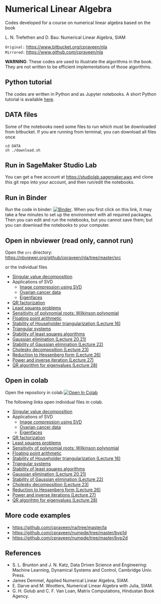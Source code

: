 # Numerical Linear Algebra

Codes developed for a course on numerical linear algebra based on the book 

L. N. Trefethen and D. Bau: Numerical Linear Algebra, SIAM

`Original:` https://www.bitbucket.org/cpraveen/nla <br/>
`Mirrored:` https://www.github.com/cpraveen/nla

**WARNING**: These codes are used to illustrate the algorithms in the book. They are not written to be efficient implementations of those algorithms.

## Python tutorial

The codes are written in Python and as Jupyter notebooks. A short Python tutorial is available [here](http://www.github.com/cpraveen/python).

## DATA files

Some of the notebooks need some files to run which must be downloaded from bitbucket. If you are running from terminal, you can download all files once

```
cd DATA
sh ./download.sh
```

## Run in SageMaker Studio Lab

You can get a free account at https://studiolab.sagemaker.aws and clone this git repo into your account, and then run/edit the notebooks.

## Run in Binder

Run the code in binder: [![Binder](https://mybinder.org/badge_logo.svg)](https://mybinder.org/v2/gh/cpraveen/nla/HEAD). When you first click on this link, it may take a few minutes to set up the environment with all required packages. Then you can edit and run the notebooks, but you cannot save them; but you can download the notebooks to your computer.

## Open in nbviewer (read only, cannot run)

Open the `src` directory: https://nbviewer.org/github/cpraveen/nla/tree/master/src

or the individual files

* [Singular value decomposition](https://nbviewer.org/github/cpraveen/nla/blob/master/src/svd.ipynb)
* Applications of SVD
  * [Image compression using SVD](https://nbviewer.org/github/cpraveen/nla/blob/master/src/dog.ipynb)
  * [Ovarian cancer data](https://nbviewer.org/github/cpraveen/nla/blob/master/src/ovarian_cancer.ipynb)
  * [Eigenfaces](https://nbviewer.org/github/cpraveen/nla/blob/master/src/eigenfaces.ipynb)
* [QR factorization](https://nbviewer.org/github/cpraveen/nla/blob/master/src/qr.ipynb)
* [Least squares problems](https://nbviewer.org/github/cpraveen/nla/blob/master/src/least_squares.ipynb)
* [Sensitivity of polynomial roots: Wilkinson polynomial](https://nbviewer.org/github/cpraveen/nla/blob/master/src/wilkinson_poly.ipynb)
* [Floating point arithmetic](https://nbviewer.org/github/cpraveen/nla/blob/master/src/floating_point.ipynb)
* [Stability of Householder triangularization (Lecture 16)](https://nbviewer.org/github/cpraveen/nla/blob/master/src/house_stability.ipynb)
* [Triangular systems](https://nbviewer.org/github/cpraveen/nla/blob/master/src/tri_sys.ipynb)
* [Stability of least squares algorithms](https://nbviewer.org/github/cpraveen/nla/blob/master/src/least_squares_stability.ipynb)
* [Gaussian elimination (Lecture 20,21)](https://nbviewer.org/github/cpraveen/nla/blob/master/src/gauss_elim.ipynb)
* [Stability of Gaussian elimination (Lecture 22)](https://nbviewer.org/github/cpraveen/nla/blob/master/src/gauss_elim_stab.ipynb)
* [Cholesky decomposition (Lecture 23)](https://nbviewer.org/github/cpraveen/nla/blob/master/src/cholesky.ipynb)
* [Reduction to Hessenberg form (Lecture 26)](https://nbviewer.org/github/cpraveen/nla/blob/master/src/hessenberg.ipynb)
* [Power and inverse iteration (Lecture 27)](https://nbviewer.org/github/cpraveen/nla/blob/master/src/power.ipynb)
* [QR algorithm for eigenvalues (Lecture 28)](https://nbviewer.org/github/cpraveen/nla/blob/master/src/qr_eig.ipynb)


## Open in colab

Open the repository in colab [![Open In Colab](https://colab.research.google.com/assets/colab-badge.svg)](https://colab.research.google.com/github/cpraveen/nla)

The following links open individual files in colab.

* [Singular value decomposition](http://colab.research.google.com/github/cpraveen/nla/blob/master/src/svd.ipynb)
* Applications of SVD
  * [Image compression using SVD](http://colab.research.google.com/github/cpraveen/nla/blob/master/src/dog.ipynb)
  * [Ovarian cancer data](http://colab.research.google.com/github/cpraveen/nla/blob/master/src/ovarian_cancer.ipynb)
  * [Eigenfaces](http://colab.research.google.com/github/cpraveen/nla/blob/master/src/eigenfaces.ipynb)
* [QR factorization](http://colab.research.google.com/github/cpraveen/nla/blob/master/src/qr.ipynb)
* [Least squares problems](http://colab.research.google.com/github/cpraveen/nla/blob/master/src/least_squares.ipynb)
* [Sensitivity of polynomial roots: Wilkinson polynomial](http://colab.research.google.com/github/cpraveen/nla/blob/master/src/wilkinson_poly.ipynb)
* [Floating point arithmetic](http://colab.research.google.com/github/cpraveen/nla/blob/master/src/floating_point.ipynb)
* [Stability of Householder triangularization (Lecture 16)](http://colab.research.google.com/github/cpraveen/nla/blob/master/src/house_stability.ipynb)
* [Triangular systems](http://colab.research.google.com/github/cpraveen/nla/blob/master/src/tri_sys.ipynb)
* [Stability of least squares algorithms](http://colab.research.google.com/github/cpraveen/nla/blob/master/src/least_squares_stability.ipynb)
* [Gaussian elimination (Lecture 20,21)](http://colab.research.google.com/github/cpraveen/nla/blob/master/src/gauss_elim.ipynb)
* [Stability of Gaussian elimination (Lecture 22)](http://colab.research.google.com/github/cpraveen/nla/blob/master/src/gauss_elim_stab.ipynb)
* [Cholesky decomposition (Lecture 23)](http://colab.research.google.com/github/cpraveen/nla/blob/master/src/cholesky.ipynb)
* [Reduction to Hessenberg form (Lecture 26)](http://colab.research.google.com/github/cpraveen/nla/blob/master/src/hessenberg.ipynb)
* [Power and inverse iterations (Lecture 27)](http://colab.research.google.com/github/cpraveen/nla/blob/master/src/power.ipynb)
* [QR algorihtm for eigenvalues (Lecture 28)](http://colab.research.google.com/github/cpraveen/nla/blob/master/src/qr_eig.ipynb)

## More code examples

* https://github.com/cpraveen/na/tree/master/la
* https://github.com/cpraveen/numpde/tree/master/bvp1d
* https://github.com/cpraveen/numpde/tree/master/bvp2d

## References

* S. L. Brunton and J. N. Katz, Data Driven Science and Engineering: Machine Learning, Dynamical Systems and Control, Cambridge Univ. Press.
* James Demmel, Applied Numerical Linear Algebra, SIAM.
* E. Darve and M. Wootters, Numerical Linear Algebra with Julia, SIAM.
* G. H. Golub and C. F. Van Loan, Matrix Computations, Hindustan Book Agency.
